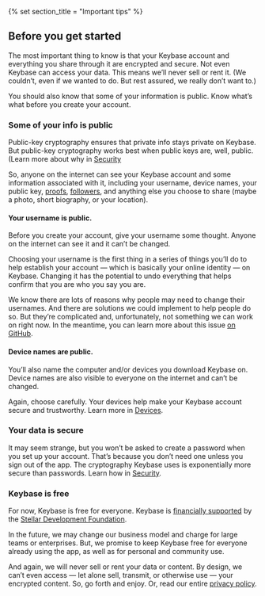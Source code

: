 {% set section_title = "Important tips" %}

## Before you get started
The most important thing to know is that your Keybase account and everything you share through it are encrypted and secure. Not even Keybase can access your data. This means we’ll never sell or rent it. (We couldn’t, even if we wanted to do. But rest assured, we really don’t want to.)

You should also know that some of your information is public. Know what’s what before you create your account.

### Some of your info is public
Public-key cryptography ensures that private info stays private on Keybase. But public-key cryptography works best when public keys are, well, public. (Learn more about why in [Security](getting-started/security.)

So, anyone on the internet can see your Keybase account and some information associated with it, including your username, device names, your public key, [proofs](account/proofs), [followers](account/following), and anything else you choose to share (maybe a photo, short biography, or your location). 

#### Your username is public. 
Before you create your account, give your username some thought. Anyone on the internet can see it and it can’t be changed.

Choosing your username is the first thing in a series of things you’ll do to help establish your account — which is basically your online identity — on Keybase. Changing it has the potential to undo everything that helps confirm that you are who you say you are. 

We know there are lots of reasons why people may need to change their usernames. And there are solutions we could implement to help people do so. But they’re complicated and, unfortunately, not something we can work on right now. In the meantime, you can learn more about this issue [on GitHub](https://github.com/keybase/keybase-issues/issues/2842#issuecomment-283706335).

#### Device names are public.
You’ll also name the computer and/or devices you download Keybase on. Device names are also visible to everyone on the internet and can’t be changed.

Again, choose carefully. Your devices help make your Keybase account secure and trustworthy. Learn more in [Devices](/account/devices).

### Your data is secure
It may seem strange, but you won’t be asked to create a password when you set up your account. That’s because you don’t need one unless you sign out of the app. The cryptography Keybase uses is exponentially more secure than passwords. Learn how in [Security](/getting-started/security).

### Keybase is free
For now, Keybase is free for everyone. Keybase is [financially supported](https://keybase.io/blog/keybase-stellar) by the [Stellar Development Foundation](https://www.stellar.org/foundation/). 

In the future, we may change our business model and charge for large teams or enterprises. But, we promise to keep Keybase free for everyone already using the app, as well as for personal and community use. 

And again, we will never sell or rent your data or content. By design, we can’t even access — let alone sell, transmit, or otherwise use — your encrypted content. So, go forth and enjoy. Or, read our entire [privacy policy](https://keybase.io/docs/privacypolicy).